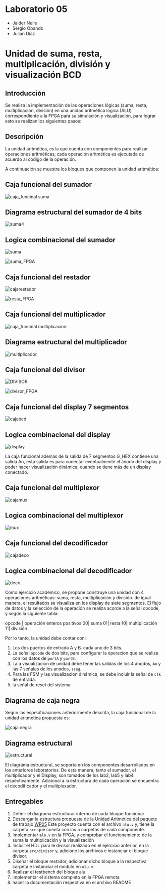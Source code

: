 # Laboratorio 05

* Jaider Neira
* Sergio Obando
* Julian Diaz

# Unidad de suma, resta, multiplicación, división y visualización BCD

## Introducción

Se realiza la implementación de las operaciones lógicas (suma, resta, multiplicación, división) en una unidad aritmética lógica (ALU) correspondiente a la FPGA para su simulación y visualización, para lograr esto se realizan los siguientes pasos:

## Descripción 
La unidad aritmética, es la que cuenta con componentes para realizar operaciones aritméticas; cada operación aritmética es ejecutada de acuerdo al código de la operación.
 
A continuación se muestra los bloques que componen la unidad aritmética:
 
## **Caja funcional del sumador**
![caja_funcinal suma](https://github.com/ELINGAP-7545/lab05-grupo1/blob/master/fig/caja_funcinal%20suma.JPG)
## **Diagrama estructural del sumador de 4 bits**
![suma4](https://github.com/ELINGAP-7545/lab05-grupo1/blob/master/fig/suma4.jpeg)
## **Logica combinacional del sumador**
![suma](https://github.com/ELINGAP-7545/lab05-grupo1/blob/master/fig/suma.JPG)

 ![suma_FPGA](https://github.com/ELINGAP-7545/lab05-grupo1/blob/master/fig/suma_FPGA.JPG)
 
## **Caja funcional del restador**
![cajarestador](https://github.com/ELINGAP-7545/lab05-grupo1/blob/master/fig/cajarestador.png)

![resta_FPGA](https://github.com/ELINGAP-7545/lab05-grupo1/blob/master/fig/resta_FPGA.JPG)

## **Caja funcional del multiplicador**
![caja_funcinal multiplicacion](https://github.com/ELINGAP-7545/lab05-grupo1/blob/master/fig/caja_funcinal%20multiplicacion.JPG)
## **Diagrama estructural del multiplicador**
![multiplicador](https://github.com/ELINGAP-7545/lab05-grupo1/blob/master/fig/multiplicador.jpeg)

## **Caja funcional del divisor**
![DIVISOR](https://github.com/ELINGAP-7545/lab05-grupo1/blob/master/fig/DIVISOR.jpg)

![divisor_FPGA](https://github.com/ELINGAP-7545/lab05-grupo1/blob/master/fig/divisor_FPGA.JPG)

## **Caja funcional del display 7 segmentos**
![cajabcd](https://github.com/ELINGAP-7545/lab05-grupo1/blob/master/fig/cajabcd.JPG)
## **Logica combinacional del display**
![display](https://github.com/ELINGAP-7545/lab05-grupo1/blob/master/fig/display.JPG)

La caja funcional además de la salida de 7 segmentos G_HEX contiene una salida An, esta salida es para conectar eventualmente el ánodo del display y poder hacer visualización dinámica, cuando se tiene más de un display conectado.

## **Caja funcional del multiplexor**
![cajamux](https://github.com/ELINGAP-7545/lab05-grupo1/blob/master/fig/cajamux.png)
## **Logica combinacional del multiplexor**
![mux](https://github.com/ELINGAP-7545/lab05-grupo1/blob/master/fig/mux.JPG)

## **Caja funcional del decodificador**
![cajadeco](https://github.com/ELINGAP-7545/lab05-grupo1/blob/master/fig/cajadeco.png)
## **Logica combinacional del decodificador**
![deco](https://github.com/ELINGAP-7545/lab05-grupo1/blob/master/fig/deco.JPG)


Como ejercicio académico, se propone construye una unidad con 4 operaciones aritméticas: suma, resta, multiplicación y división.  de igual manera, el resultados se visualiza en los display de siete segmentos. El flujo de datos y la selección de la operación se realiza acorde a la señal opcode, y según la siguiente tabla:


opcode | operación  enteros positivos
00| suma
01| resta 
10|  multiplicación
11| división 

Por lo tanto, la unidad debe contar con:

1. Los dos puertos de entrada A y B. cada uno de  3 bits.
2. La señal `opcode` de dos bits, para configurar la operacion que se realiza con los datos de `portA` y `portB`.
3. La a visualizacion de unidad debe tener las salidas de los 4 ánodos, `An`  y las 7 señales de los anodos, `sseg`.
4. Para las FSM  y las visualizacion dinámica, se debe incluir la señal de `clk` de entrada.
5. la señal de reset del sistema

## Diagrama de caja negra

Según las especificaciones anteriormente descrita, la caja funcional de la unidad aritmetica propuesta es:

![caja negra](https://github.com/Fabeltranm/SPARTAN6-ATMEGA-MAX5864/blob/master/lab/lab06_Unidad_aritmetica/doc/cajanegra.png)


## Diagrama estructural

![estructural](https://github.com/Fabeltranm/SPARTAN6-ATMEGA-MAX5864/blob/master/lab/lab06_Unidad_aritmetica/doc/diagraEstructural.png)


El diagrama estructural, se soporta en los componentes desarrollados en los anteriores laboratorios. De esta manera,  tanto el sumador, el multiplicador  y el Display, son tomados de los lab2, lab5 y lab4  respectivamente. Adicional a la estructura de cada operación se encuentra el decodificador  y el multiplexador.

## Entregables

1. Definir el diagrama estructurar interno de cada bloque funcionar 
2. Descargar la estructura propuesta de la  Unidad Aritmética del paquete de trabajo [WP05](https://classroom.github.com/g/dHrBou9a) Este proyecto cuenta con el archivo `alu.v` y, tiene la carpeta `src` que cuenta con las 5 carpetas de cada componente.
3. Implementar `alu.v` en la FPGA, y  comprobar el funcionamiento  de la suma la multiplicación y la visualización
4. Incluir el  HDL para le divisor  realizado en el ejercicio anterior, en la carpeta `src/divisor`  y, adicione los archivos e instanciar el bloque divisor.
5. Diseñar el bloque restador, adicionar dicho bloque a la respectiva carpeta e instanciar el modulo en `alu.v`.
6. Realizar el testbench del bloque alu.
7. implementar el sistema completo en la FPGA remota
8. hacer la documentación respectiva en el archivo README
  

